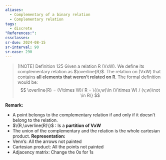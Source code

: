 ```yaml
---
aliases:
  - Complementary of a binary relation
  - Complementary relation
tags:
  - discrete
"References:": 
cssclasses: 
sr-due: 2024-08-15
sr-interval: 90
sr-ease: 290
---
```


> [!NOTE] Definition 125 
> Given a relation R (VxW). We define its complementary relation as $\overline{R}$. The relation on (VxW) that contains **all elements that weren’t related on R**. 
> The formal definition would be: 
> $$
> \overline{R} = (V\times W)/ R = \{(v,w)\in (V\times W) / (v,w)\not \in R\}
> $$ 

**Remark:** 
+  A point belongs to the complementary relation if and only if it doesn’t belong to the relation. 
+ $\{R,\overline{R}\}$ : Is a **partition of VxW**
+ The union of the complementary and the relation is the whole cartesian product. 
**Representation:**
+ Venn’s: All the arrows not painted
+ Cartesian product: All the points not painted
+ Adjacency matrix: Change the 0s for 1s